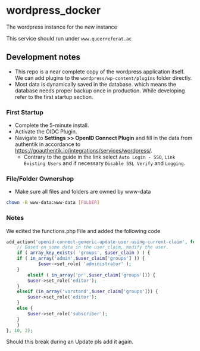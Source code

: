 # wordpress_docker

The wordpress instance for the new instance

This service should run under `www.queerreferat.ac`

## Development notes

* This repo is a near complete copy of the wordpress application itself. We can add plugins to the `wordpress/wp-content/plugins` folder directly.
* Most data is dynamically saved in the database. which means the database needs proper backup once in production. While developing refer to the first startup section.

### First Startup

* Complete the 5-minute install.
* Activate the OIDC Plugin.
* Navigate to __Settings >> OpenID Connect Plugin__ and fill in the data from authentik in accordance to <https://goauthentik.io/integrations/services/wordpress/>.
  * Contrary to the guide in the link select `Auto Login - SSO`, `Link Existing Users` and if necessary `Disable SSL Verify` and `Logging`.

### File/Folder Ownershop
* Make sure all files and folders are owned by www-data
```bash
chown -R www-data:www-data [FOLDER]
```

### Notes
We edited the functions.php File and added the following code
```php
add_action('openid-connect-generic-update-user-using-current-claim', function( $user, $user_claim) {
    // Based on some data in the user_claim, modify the user.
    if ( array_key_exists( 'groups', $user_claim ) ) {
	if ( in_array('admin',$user_claim['groups'] )) {
            $user->set_role( 'administrator' );
	}
        elseif ( in_array('pr',$user_claim['groups'])) {
		$user->set_role('editor');
	}	
	elseif (in_array('vorstand',$user_claim['groups'])) {
		$user->set_role('editor');
	}
	else {
		$user->set_role('subscriber');
	}
    }
}, 10, 2);
```
Should this break during an Update pls add it again.
